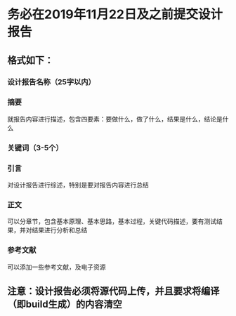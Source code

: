 # 务必在2019年11月22日及之前提交设计报告

## 格式如下：

### 设计报告名称（25字以内）

### 摘要
就报告内容进行描述，包含四要素：要做什么，做了什么，结果是什么，结论是什么

### 关键词（3-5个）

### 引言
对设计报告进行综述，特别是要对报告内容进行总结

### 正文
可以分章节，包含基本原理、基本思路，基本过程，关键代码描述，要有测试结果，并对结果进行分析和总结

### 参考文献
可以添加一些参考文献，及电子资源

## 注意：设计报告必须将源代码上传，并且要求将编译（即build生成）的内容清空


